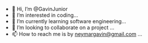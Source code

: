 - 👋 Hi, I’m @GavinJunior
- 👀 I’m interested in coding...
- 🌱 I’m currently learning software engineering...
- 💞️ I’m looking to collaborate on a project ...
- 📫 How to reach me is by neymargavin@gmail.com ...

<!---
GavinJunior/GavinJunior is a ✨ special ✨ repository because its `README.md` (this file) appears on your GitHub profile.
You can click the Preview link to take a look at your changes.
--->

